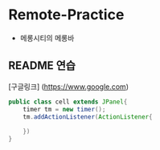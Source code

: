 # Remote-Practice

- 메롱시티의 메롱바

## README 연습
[구글링크] (https://www.google.com)

``` java
public class cell extends JPanel{
    timer tm = new timer();
    tm.addActionListener(ActionListener{
        
    })
}

```
